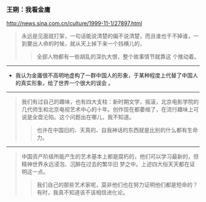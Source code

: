 ### 王朔：我看金庸
http://news.sina.com.cn/culture/1999-11-1/27897.html
>永远是见面就打架，一句话能说清楚的偏不说清楚，而且谁也干不掉谁，一到要出人命的时候，就从天上掉下来一个挡横儿的，
>>全部人物都有一些胡乱的深仇大恨，整个故事情节就靠这 个推动着。
---
- 我认为金庸很不高明地虚构了一群中国人的形象，于某种程度上代替了中国人的真实形象，给了世界一个很大的误会 。
---
>我们有过自己的趣味，也有四大支柱：新时期文学，摇滚，北京电影学院的几代师生和北京电视艺术中心的十年。创作现在都萎缩了，在流行趣味上可说是全盘沦陷。这个问题出在哪儿，我不知道。
>>也许在中国旧的、天真的、自我神话的东西就是比别的什么都有生命力。
---
>中国资产阶级所能产生的艺术基本上都是腐朽的，他们可以学习最新的，但精神世界永远浸泡、沉醉在过去的繁华旧 梦之中。上述四大俗天天都在证明这一点。
>>我们自己的那些艺术家呢，莫非他们也在努力证明他们都是短命的？有时，我真不知道该不该相信进化论。